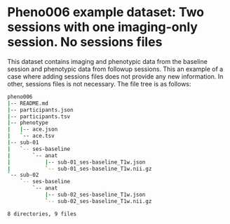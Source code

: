 # Pheno006 example dataset: Two sessions with one imaging-only session. No sessions files

This dataset contains imaging and phenotypic data from the baseline session and phenotypic data from followup sessions. This an example of a case where adding sessions files does not provide any new information. In other, sessions files is not necessary. The file tree is as follows:

```bash
pheno006
|-- README.md
|-- participants.json
|-- participants.tsv
|-- phenotype
|   |-- ace.json
|   `-- ace.tsv
|-- sub-01
|   `-- ses-baseline
|       `-- anat
|           |-- sub-01_ses-baseline_T1w.json
|           `-- sub-01_ses-baseline_T1w.nii.gz
`-- sub-02
    `-- ses-baseline
        `-- anat
            |-- sub-02_ses-baseline_T1w.json
            `-- sub-02_ses-baseline_T1w.nii.gz

8 directories, 9 files

```
